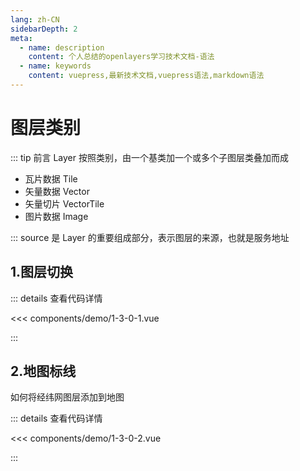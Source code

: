 ```yaml
---
lang: zh-CN
sidebarDepth: 2
meta:
  - name: description
    content: 个人总结的openlayers学习技术文档-语法
  - name: keywords
    content: vuepress,最新技术文档,vuepress语法,markdown语法
---
```


# 图层类别

::: tip 前言
Layer 按照类别，由一个基类加一个或多个子图层类叠加而成

- 瓦片数据 Tile
- 矢量数据 Vector
- 矢量切片 VectorTile
- 图片数据 Image

:::
source 是 Layer 的重要组成部分，表示图层的来源，也就是服务地址

## 1.图层切换


  <Container url="https://zhoubichuan.com/resume/demo/?type=openlayers&name=1-3-0-1.vue" />

::: details 查看代码详情

<<< components/demo/1-3-0-1.vue

:::

## 2.地图标线

如何将经纬网图层添加到地图

  <Container url="https://zhoubichuan.com/resume/demo/?type=openlayers&name=1-3-0-2.vue" />

::: details 查看代码详情

<<< components/demo/1-3-0-2.vue

:::
